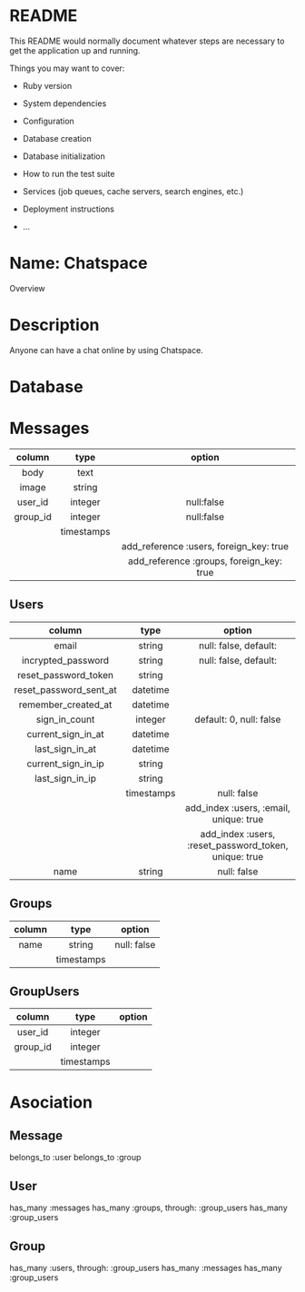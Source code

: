 # README

This README would normally document whatever steps are necessary to get the
application up and running.

Things you may want to cover:

* Ruby version

* System dependencies

* Configuration

* Database creation

* Database initialization

* How to run the test suite

* Services (job queues, cache servers, search engines, etc.)

* Deployment instructions

* ...

Name: Chatspace
====

Overview

# Description

Anyone can have a chat online by using Chatspace.

# Database

# Messages

|column  |   type   |                                  option|
|:----:  |:--------:|:--------------------------------------:|
|body    |   text   |                                        |
|image   |  string  |                                        |
|user_id | integer  |                              null:false|
|group_id| integer  |                              null:false|
|        |timestamps|                                        |
|        |          | add_reference :users, foreign_key: true|
|        |          |add_reference :groups, foreign_key: true|

## Users

|column                |   type   |                                               option|
|:--------------------:|:--------:|:---------------------------------------------------:|
|email                 |  string  |                                null: false, default:|
|incrypted_password    |  string  |                                null: false, default:|
|reset_password_token  |  string  |                                                     |
|reset_password_sent_at| datetime |                                                     |
|remember_created_at   | datetime |                                                     |
|sign_in_count         | integer  |                              default: 0, null: false|
|current_sign_in_at    | datetime |                                                     |
|last_sign_in_at       | datetime |                                                     |
|current_sign_in_ip    |  string  |                                                     |
|last_sign_in_ip       |  string  |                                                     |
|                      |timestamps|                                          null: false|
|                      |          |               add_index :users, :email, unique: true|
|                      |          |add_index :users, :reset_password_token, unique: true|
|name                  |  string  |                                          null: false|

## Groups

|column    |   type   |     option|
|:--------:|:--------:|:---------:|
|name      |  string  |null: false|
|          |timestamps|           |

## GroupUsers

|column    |   type   |option|
|:--------:|:--------:|:----:|
|user_id | integer  |        |
|group_id| integer  |        |
|        |timestamps|        |


# Asociation

## Message
  belongs_to :user
  belongs_to :group

## User
  has_many :messages
  has_many :groups, through: :group_users
  has_many :group_users

## Group
  has_many :users, through: :group_users
  has_many :messages
  has_many :group_users
